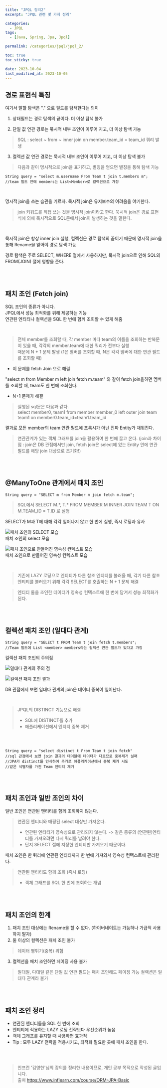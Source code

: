 ```yaml
---
title: "JPQL 정리2"
excerpt: "JPQL 관련 몇 가지 정리"

categories:
  - JPQL
tags:
  - [Java, Spring, Jpa, Jpql]

permalink: /categories/jpql/jpql_2/

toc: true
toc_sticky: true

date: 2023-10-04
last_modified_at: 2023-10-05
---
```


## 경로 표현식 특징

여기서 말할 탐색은 "." 으로 필드를 탐색한다는 의미

1. 상태필드는 경로 탐색의 끝이다. 더 이상 탐색 불가<br>

2. 단일 값 연관 경로는 묶시적 내부 조인이 이루어 지고, 더 이상 탐색 가능 
> SQL : select ~ from ~ inner join on member.team_id = team_id 쿼리 발생


3. 컬렉션 값 연관 경로는 묵시적 내부 조인이 이루어 지고, 더 이상 탐색 불가

> 다음과 같이 명시적으로 join을 표기하고, 별칭을 얻으면 별칭을 통해 탐색 가능

```
String query = "select m.username From Team t join t.members m";
//team 필드 안에 members는 List<Member>로 컬렉션으로 가정
```

<br>

명시적 join을 쓰는 습관을 기르자. 묵시적 join은 유지보수의 어려움을 야기한다.
  > join 키워드를 직접 쓰는 것을 명시적 join이라고 한다.
  > 묵시적 join은 경로 표현식에 의해 묵시적으로 SQL문에서 join이 발생하는 것을 말한다.

<br>

묵시적 join은 항상 inner join 실행, 컬렉션은 경로 탐색의 끝이기 때문에 명시적 join을 통해 Rename을 얻어야 경로 탐색 가능

경로 탐색은 주로 SELECT, WHERE 절에서 사용하지만, 묵시적 join으로 인해 SQL의 FROM(JOIN) 절에 영향을 준다.

<br>
<br>

## 패치 조인 (Fetch join)
SQL 조인의 종류가 아니다. <br>
JPQL에서 성능 최적화를 위해 제공하는 기능<br>
연관된 엔티티나 컬렉션을 SQL 한 번에 함께 조회할 수 있게 해줌

<br>

> 전체 member를 조회할 때, 각 member 마다 team의 이름을 조회하는 반복문이 있을 때, 각각의 member.team에 대한 쿼리가 전부다 실행<br>
때문에 N + 1 문제 발생
(1은 멤버를 조회할 때, N은 각각 멤버에 대한 연관 필드를 조회할 때) <br>

* 이 문제를 fetch Join 으로 해결 <br>

"select m from Member m left join fetch m.team" 와 같이 
fetch join을하면 멤버를 조회할 때, team도 한 번에 조회한다.

* N+1 문제가 해결

> 실행된 sql문은 다음과 같다. <br>
  select member0, team1 from member member_0 left outer join team team1 on member0.team_id=team1.team_id


결과로 모든 member의 team 연관 필드에 프록시가 아닌 진짜 Entity가 채워진다.


> 연관관계가 있는 객체 그래프를 join을 활용하여 한 번에 끌고 온다.  (join과 차이점 : join은 DB 관점에서만 join, fetch join은 select에 있는 Entity 안에 연관 필드를 해당 join 대상으로 초기화!)


<br><br>

## @ManyToOne 관계에서 패치 조인

```
String query = "SELECT m from Member m join fetch m.team";

```
> SQL에서 SELECT M.\*, T.\* FROM MEMBER M INNER JOIN TEAM T ON M.TEAM_ID = T.ID 로 실행<br>

SELECT가 M과 T에 대해 각각 일어나지 않고 한 번에 실행, 즉시 로딩과 유사

![패치 조인의 SELECT 모습](/assets/images/posts_img/jpql/jpql2_1.png)<br>
패치 조인의 select 모습
<br>

![패치 조인으로 만들어진 영속성 컨텍스트 모습](/assets/images/posts_img/jpql/jpql2_2.png)<br>
패치 조인으로 만들어진 영속성 컨텍스트 모습

<br>

> 기존에 LAZY 로딩으로 엔티티가 다른 참조 엔티티를 불러올 때, 각기 다른 참조 엔티티를 불러오기 위해 각각 SELECT를 호출하는 N + 1 문제 해결

> 엔티티 둘을 조인한 데이터가 영속성 컨텍스트에 한 번에 담겨서 성능 최적화가 된다.

<br>
<br>


## 컬렉션 패치 조인 (일대다 관계)

```
String query = "SELECT t FROM Team t join fetch t.members";
//Team 필드에 List <member> members라는 컬렉션 연관 필드가 있다고 가정
```

컬렉션 패치 조인의 주의점

![일대다 관계의 주의 점](/assets/images/posts_img/jpql/jpql2_3.png)<br>

![컬렉션 패치 조인 결과](/assets/images/posts_img/jpql/jpql2_4.png)<br>

DB 관점에서 보면 일대다 관계의 join은 데이터 중복이 일어난다.

<br>

> JPQL의 DISTINCT 기능으로 해결
> * SQL에 DISTINCT를 추가
> * 애플리케이션에서 엔티티 중복 제거

<br>
<br>

```
String query = "select distinct t From Team t join fetch"
//sql 관점에서 보면 join 결과의 테이블에 데이터가 다르므로 중복제거 실패
//JPA가 distinct를 인식하여 추가로 애플리케이션에서 중복 제거 시도
//같은 식별자를 가진 Team 엔티티 제거
```

<br><br>

## 패치 조인과 일반 조인의 차이
일반 조인은 연관된 엔티티를 함께 조회하지 않는다.
> 연관된 엔티티와 매핑된 select 대상만 가져온다.
> * 연관된 엔티티가 영속성으로 관리되지 않는다. -> 같은 종류의 (연관된)엔티티를 가져오려면 다시 쿼리를 날려야 한다.
> * 단지 SELECT 절에 지정한 엔티티만 가져오기 때문이다.

패치 조인은 한 쿼리에 연관된 엔티티까지 한 번에 가져와서 영속성 컨텍스트에 관리한다.
> 연관된 엔티티도 함께 조회 (즉시 로딩)
> * 객체 그래프를 SQL 한 번에 조회하는 개념

<br><br>

## 패치 조인의 한계
1. 패치 조인 대상에는 Rename을 할 수 없다. (하이버네이트는 가능하나 가급적 사용하지 말자)
2. 둘 이상의 컬렉션은 패치 조인 불가
  > 데이터 뻥튀기(중복) 위험
3. 컬렉션을 패치 조인하면 페이징 사용 불가
  > 일대일, 다대일 같은 단일 값 연관 필드는 패치 조인해도 페이징 가능
  > 컬렉션은 일대다 관계라 불가

<br><br>



## 패치 조인 정리
* 연관된 엔티티들을 SQL 한 번에 조회
* 엔티티에 적용하는 LAZY 로딩 전략보다 우선순위가 높음
* 객체 그래프를 유지할 때 사용하면 효과적
* Tip : 모두 LAZY 전략을 적용시키고, 최적화 필요한 곳에 패치 조인을 한다.

<br><br>



> 인프런 '김영한'님의 강의를 정리한 내용이므로, 개인 공부 목적으로 작성된 글입니다.
> <br>출처  <https://www.inflearn.com/course/ORM-JPA-Basic>
